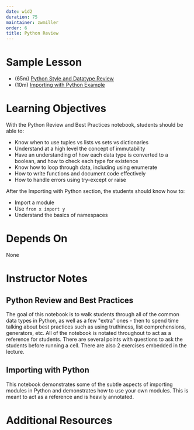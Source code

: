 ```yaml
---
date: w1d2
duration: 75
maintainer: zwmiller
order: 6
title: Python Review
---
```


# Sample Lesson

- (65m) [Python Style and Datatype Review](python_review_and_best_practices.ipynb)
- (10m) [Importing with Python Example](importing_with_python/importing_example.ipynb)

# Learning Objectives

With the Python Review and Best Practices notebook, students should be able to:

* Know when to use tuples vs lists vs sets vs dictionaries
* Understand at a high level the concept of immutability
* Have an understanding of how each data type is converted to a boolean, and
how to check each type for existence
* Know how to loop through data, including using enumerate
* How to write functions and document code effectively
* How to handle errors using try-except or raise

After the Importing with Python section, the students should know how to:

* Import a module
* Use `from x import y`
* Understand the basics of namespaces

# Depends On

None

# Instructor Notes

## Python Review and Best Practices

The goal of this notebook is to walk students through all of the common data
types in Python, as well as a few "extra" ones - then to spend time talking
about best practices such as using truthiness, list comprehensions,
generators, etc. All of the notebook is notated throughout to act as a
reference for students. There are several points with questions to ask the students
before running a cell. There are also 2 exercises embedded in the lecture.

## Importing with Python

This notebook demonstrates some of the subtle aspects of importing modules in
Python and demonstrates how to use your own modules. This is meant to act as
a reference and is heavily annotated.

# Additional Resources
